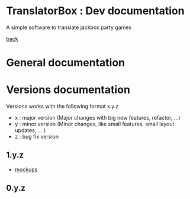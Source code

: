 # TranslatorBox : Dev documentation
A simple software to translate jackbox party games

[back](..)

# General documentation

# Versions documentation

Versions works with the following format x.y.z
* x : major version (Major changes with big new features, refactor, ...)
* y : minor version (Minor changes, like small features, small layout updates, ... )
* z : bug fix version


## 1.y.z

  * [mockups](versions/1/pages/mockups.md)

## 0.y.z